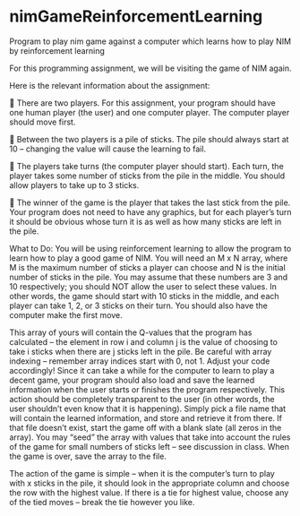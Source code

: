 # nimGameReinforcementLearning
Program to play nim game against  a computer which learns how to play NIM by reinforcement learning

For this programming assignment, we will be visiting the game of NIM again. 

Here is the relevant information about the assignment:

 There are two players. For this assignment, your program should have one human player (the user)
and one computer player. The computer player should move first.


 Between the two players is a pile of sticks. The pile should always start at 10 – changing the value
will cause the learning to fail.


 The players take turns (the computer player should start). Each turn, the player takes some number
of sticks from the pile in the middle. You should allow players to take up to 3 sticks.


 The winner of the game is the player that takes the last stick from the pile.
Your program does not need to have any graphics, but for each player’s turn it should be obvious whose
turn it is as well as how many sticks are left in the pile.


What to Do:
You will be using reinforcement learning to allow the program to learn how to play a good game of NIM.
You will need an M x N array, where M is the maximum number of sticks a player can choose and N is
the initial number of sticks in the pile. You may assume that these numbers are 3 and 10 respectively;
you should NOT allow the user to select these values. In other words, the game should start with 10
sticks in the middle, and each player can take 1, 2, or 3 sticks on their turn. You should also have the
computer make the first move.

This array of yours will contain the Q-values that the program has calculated – the element in row i and
column j is the value of choosing to take i sticks when there are j sticks left in the pile. Be careful with
array indexing – remember array indices start with 0, not 1. Adjust your code accordingly!
Since it can take a while for the computer to learn to play a decent game, your program should also load
and save the learned information when the user starts or finishes the program respectively. This action
should be completely transparent to the user (in other words, the user shouldn’t even know that it is
happening). Simply pick a file name that will contain the learned information, and store and retrieve it
from there. If that file doesn’t exist, start the game off with a blank slate (all zeros in the array). You may
“seed” the array with values that take into account the rules of the game for small numbers of sticks left
– see discussion in class. When the game is over, save the array to the file.

The action of the game is simple – when it is the computer’s turn to play with x sticks in the pile, it should
look in the appropriate column and choose the row with the highest value. If there is a tie for highest
value, choose any of the tied moves – break the tie however you like. 
